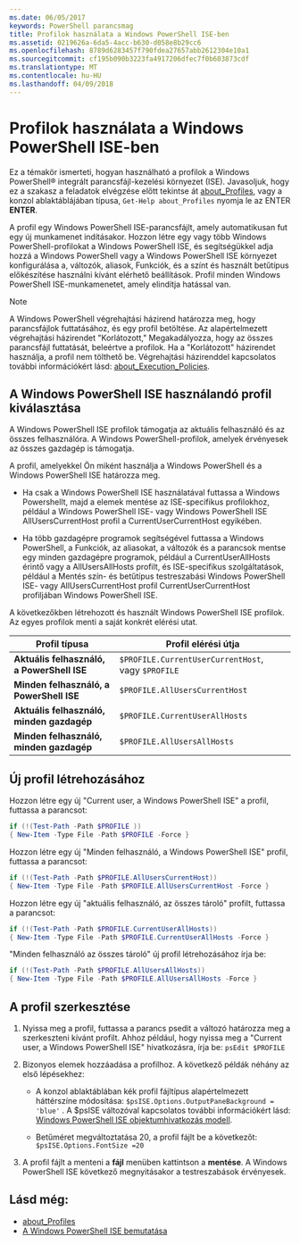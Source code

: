 ```yaml
---
ms.date: 06/05/2017
keywords: PowerShell parancsmag
title: Profilok használata a Windows PowerShell ISE-ben
ms.assetid: 0219626a-6da5-4acc-b630-d058e8b29cc6
ms.openlocfilehash: 8789d6283457f790fdea27657abb2612304e10a1
ms.sourcegitcommit: cf195b090b3223fa4917206dfec7f0b603873cdf
ms.translationtype: MT
ms.contentlocale: hu-HU
ms.lasthandoff: 04/09/2018
---
```

# <a name="how-to-use-profiles-in-windows-powershell-ise"></a>Profilok használata a Windows PowerShell ISE-ben

Ez a témakör ismerteti, hogyan használható a profilok a Windows PowerShell® integrált parancsfájl-kezelési környezet (ISE). Javasoljuk, hogy ez a szakasz a feladatok elvégzése előtt tekintse át [about_Profiles](/powershell/module/microsoft.powershell.core/about/about_profiles), vagy a konzol ablaktáblájában típusa, `Get-Help about_Profiles` nyomja le az ENTER **ENTER**.

A profil egy Windows PowerShell ISE-parancsfájlt, amely automatikusan fut egy új munkamenet indításakor.  Hozzon létre egy vagy több Windows PowerShell-profilokat a Windows PowerShell ISE, és segítségükkel adja hozzá a Windows PowerShell vagy a Windows PowerShell ISE környezet konfigurálása a, változók, aliasok, Funkciók, és a színt és használt betűtípus előkészítése használni kívánt elérhető beállítások. Profil minden Windows PowerShell ISE-munkamenetet, amely elindítja hatással van.

> [!NOTE]
> A Windows PowerShell végrehajtási házirend határozza meg, hogy parancsfájlok futtatásához, és egy profil betöltése. Az alapértelmezett végrehajtási házirendet "Korlátozott," Megakadályozza, hogy az összes parancsfájl futtatását, beleértve a profilok. Ha a "Korlátozott" házirendet használja, a profil nem tölthető be. Végrehajtási házirenddel kapcsolatos további információkért lásd: [about_Execution_Policies](/powershell/module/microsoft.powershell.core/about/about_execution_policies).

## <a name="selecting-a-profile-to-use-in-the-windows-powershell-ise"></a>A Windows PowerShell ISE használandó profil kiválasztása

A Windows PowerShell ISE profilok támogatja az aktuális felhasználó és az összes felhasználóra. A Windows PowerShell-profilok, amelyek érvényesek az összes gazdagép is támogatja.

A profil, amelyekkel Ön miként használja a Windows PowerShell és a Windows PowerShell ISE határozza meg.

- Ha csak a Windows PowerShell ISE használatával futtassa a Windows Powershellt, majd a elemek mentése az ISE-specifikus profilokhoz, például a Windows PowerShell ISE- vagy Windows PowerShell ISE AllUsersCurrentHost profil a CurrentUserCurrentHost egyikében.

- Ha több gazdagépre programok segítségével futtassa a Windows PowerShell, a Funkciók, az aliasokat, a változók és a parancsok mentse egy minden gazdagépre programok, például a CurrentUserAllHosts érintő vagy a AllUsersAllHosts profilt, és ISE-specifikus szolgáltatások, például a Mentés szín- és betűtípus testreszabási Windows PowerShell ISE- vagy AllUsersCurrentHost profil CurrentUserCurrentHost profiljában Windows PowerShell ISE.

A következőkben létrehozott és használt Windows PowerShell ISE profilok. Az egyes profilok menti a saját konkrét elérési utat.

| Profil típusa | Profil elérési útja |
| --- | --- |
| **Aktuális felhasználó, a PowerShell ISE**| `$PROFILE.CurrentUserCurrentHost`, vagy `$PROFILE` |
| **Minden felhasználó, a PowerShell ISE**| `$PROFILE.AllUsersCurrentHost` |
| **Aktuális felhasználó, minden gazdagép**| `$PROFILE.CurrentUserAllHosts` |
| **Minden felhasználó, minden gazdagép** | `$PROFILE.AllUsersAllHosts` |

## <a name="to-create-a-new-profile"></a>Új profil létrehozásához

Hozzon létre egy új "Current user, a Windows PowerShell ISE" a profil, futtassa a parancsot:

```powershell
if (!(Test-Path -Path $PROFILE ))
{ New-Item -Type File -Path $PROFILE -Force }
```

Hozzon létre egy új "Minden felhasználó, a Windows PowerShell ISE" profil, futtassa a parancsot:

```powershell
if (!(Test-Path -Path $PROFILE.AllUsersCurrentHost))
{ New-Item -Type File -Path $PROFILE.AllUsersCurrentHost -Force }
```

Hozzon létre egy új "aktuális felhasználó, az összes tároló" profilt, futtassa a parancsot:

```powershell
if (!(Test-Path -Path $PROFILE.CurrentUserAllHosts))
{ New-Item -Type File -Path $PROFILE.CurrentUserAllHosts -Force }
```

"Minden felhasználó az összes tároló" új profil létrehozásához írja be:

```powershell
if (!(Test-Path -Path $PROFILE.AllUsersAllHosts))
{ New-Item -Type File -Path $PROFILE.AllUsersAllHosts -Force }
```

## <a name="to-edit-a-profile"></a>A profil szerkesztése

1. Nyissa meg a profil, futtassa a parancs psedit a változó határozza meg a szerkeszteni kívánt profilt. Ahhoz például, hogy nyissa meg a "Current user, a Windows PowerShell ISE" hivatkozásra, írja be: `psEdit $PROFILE`

2. Bizonyos elemek hozzáadása a profilhoz. A következő példák néhány az első lépésekhez:

   - A konzol ablaktáblában kék profil fájltípus alapértelmezett háttérszíne módosítása: `$psISE.Options.OutputPaneBackground = 'blue'` . A $psISE változóval kapcsolatos további információkért lásd: [Windows PowerShell ISE objektumhivatkozás modell](The-ISE-Object-Model-Hierarchy.md).

   - Betűméret megváltoztatása 20, a profil fájlt be a következőt: `$psISE.Options.FontSize =20`

3. A profil fájlt a menteni a **fájl** menüben kattintson a **mentése**. A Windows PowerShell ISE következő megnyitásakor a testreszabások érvényesek.

## <a name="see-also"></a>Lásd még:

- [about_Profiles](/powershell/module/microsoft.powershell.core/about/about_profiles)
- [A Windows PowerShell ISE bemutatása](Introducing-the-Windows-PowerShell-ISE.md)